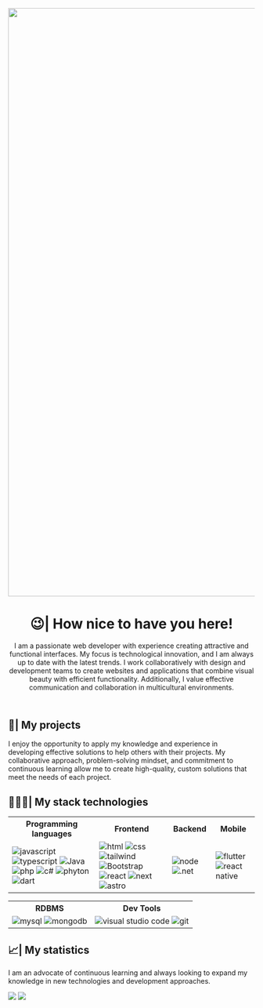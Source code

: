 <header/>
  <img src="https://media.discordapp.net/attachments/554332316227338261/1066745334400827402/image.png" width="1200" alt="Presentation image" />
  <h1>😉| How nice to have you here!</h1>
  <p>I am a passionate web developer with experience creating attractive and functional interfaces. My focus is technological innovation, and I am always up to date with the latest trends. I work collaboratively with design and development teams to create websites and applications that combine visual beauty with efficient functionality. Additionally, I value effective communication and collaboration in multicultural environments.</b></p>
</header>

<section id="projects">
  <h1>🚀| My projects</h1>
  <p>I enjoy the opportunity to apply my knowledge and experience in developing effective solutions to help others with their projects. My collaborative approach, problem-solving mindset, and commitment to continuous learning allow me to create high-quality, custom solutions that meet the needs of each project.</p>
</section>

<section id="technologies">
  <h1>🧑‍💻🔨| My stack technologies</h1>
  
  <table id="tableone">
  <tr>
    <th>Programming languages</th>
    <th>Frontend</th>
    <th>Backend</th>
    <th>Mobile</th>
  </tr>
  <tr>
    <td>
      <img src="https://img.shields.io/badge/JavaScript-323330?style=for-the-badge&logo=javascript&logoColor=F7DF1E"alt="javascript" />
      <img src="https://img.shields.io/badge/TypeScript-007ACC?style=for-the-badge&logo=typescript&logoColor=white"alt="typescript" />
      <img src="https://img.shields.io/badge/Java-F2F4F9?style=for-the-badge&logo=java" alt="Java" />
      <img src="https://img.shields.io/badge/PHP-777BB4?style=for-the-badge&logo=php&logoColor=white" alt="php" />
      <img src="https://img.shields.io/badge/C#-777BB4?style=for-the-badge&logo=c#&logoColor=white" alt="c#" />
      <img src="https://img.shields.io/badge/Python-FFD43B?style=for-the-badge&logo=python&logoColor=blue" alt="phyton" />
      <img src="https://img.shields.io/badge/Dart-0175C2?style=for-the-badge&logo=dart&logoColor=white" alt="dart" />
    </td>
    <td>
      <img src="https://img.shields.io/badge/HTML5-E34F26?style=for-the-badge&logo=html5&logoColor=white" alt="html" />
      <img src="https://img.shields.io/badge/CSS3-1572B6?style=for-the-badge&logo=css3&logoColor=white" alt="css" />
      <img src="https://img.shields.io/badge/Tailwind_CSS-38B2AC?style=for-the-badge&logo=tailwind-css&logoColor=white" alt="tailwind" />
      <img src="https://img.shields.io/badge/Bootstrap-563D7C?style=for-the-badge&logo=bootstrap&logoColor=white" alt="Bootstrap" />
      <img src="https://img.shields.io/badge/React-20232A?style=for-the-badge&logo=react&logoColor=61DAFB" alt="react" />
      <img src="https://img.shields.io/badge/next.js-000000?style=for-the-badge&logo=nextdotjs&logoColor=white" alt="next" />
      <img src="https://img.shields.io/badge/astro-F26B00?style=for-the-badge&logo=astro&logoColor=white" alt="astro" />
    </td>
    <td>
      <img src="https://img.shields.io/badge/Node.js-339933?style=for-the-badge&logo=nodedotjs&logoColor=white" alt="node" />
      <img src="https://img.shields.io/badge/.NET-512BD4?style=for-the-badge&logo=dotnet&logoColor=white" alt=".net" />
    </td>
    <td>
      <img src="https://img.shields.io/badge/Flutter-02569B?style=for-the-badge&logo=flutter&logoColor=white" alt="flutter" />
      <img src="https://img.shields.io/badge/React_Native-20232A?style=for-the-badge&logo=react&logoColor=61DAFB" alt="react native" />
    </td>
  </tr>
</table>
<table id="tabletwo">
  <tr>
    <th>RDBMS</th>
    <th>Dev Tools</th>
  </tr>
  <tr>
    <td>
      <img src="https://img.shields.io/badge/MySQL-005C84?style=for-the-badge&logo=mysql&logoColor=white" alt="mysql" />
      <img src="https://img.shields.io/badge/MongoDB-4EA94B?style=for-the-badge&logo=mongodb&logoColor=white" alt="mongodb" />
    </td>
    <td>
      <img src="https://img.shields.io/badge/VSCode-0078D4?style=for-the-badge&logo=visual%20studio%20code&logoColor=white" alt="visual studio code" />
      <img src="https://img.shields.io/badge/GIT-E44C30?style=for-the-badge&logo=git&logoColor=white" alt="git" />
    </td>
  </tr>
</table>
</section>

<section id="statistics">
  <h1>📈| My statistics</h1>
  <p>I am an advocate of continuous learning and always looking to expand my knowledge in new technologies and development approaches.</p>
  <img src="https://github-readme-stats.vercel.app/api/top-langs/?username=Daintz&theme=dark"></img>
  <img src="https://github-readme-stats-git-masterrstaa-rickstaa.vercel.app/api?username=Daintz&theme=dark"></img>
</section>
